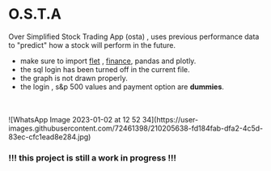 # O.S.T.A

Over Simplified Stock Trading App (osta) , uses previous performance data to "predict" how a stock will perform in the future.
- make sure to import [flet](https://flet.dev/) , [finance](https://pypi.org/project/yfinance/), pandas and plotly.
- the sql login has been turned off in the current file.
- the graph is not drawn properly.
- the login , s&p 500 values and payment option are **dummies**.
<br>
<br>
![WhatsApp Image 2023-01-02 at 12 52 34](https://user-images.githubusercontent.com/72461398/210205638-fd184fab-dfa2-4c5d-83ec-cfc1ead8e284.jpg)


 ### !!!  this project is still a work in progress  !!!
